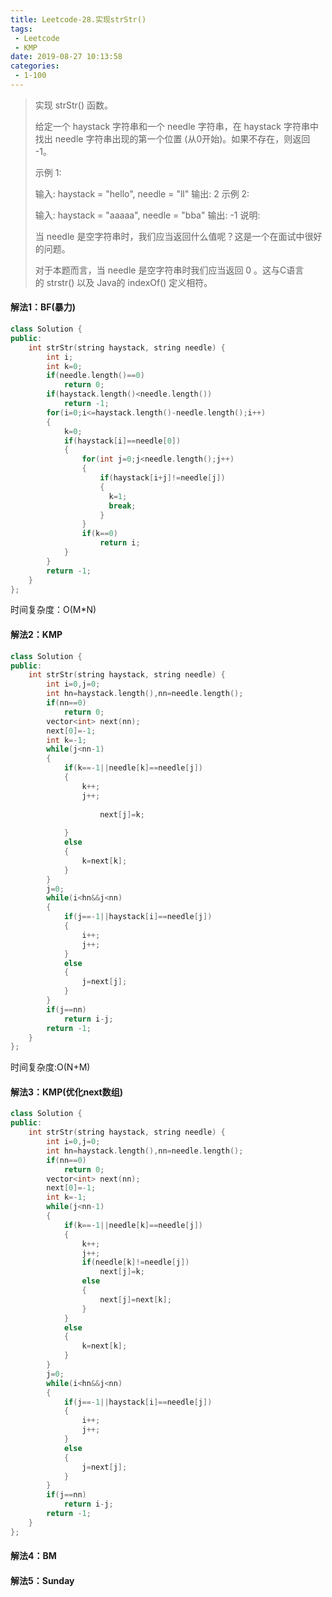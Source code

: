 ```yaml
---
title: Leetcode-28.实现strStr()
tags:
 - Leetcode
 - KMP
date: 2019-08-27 10:13:58
categories:
 - 1-100
---
```


> 实现 strStr() 函数。
>
> 给定一个 haystack 字符串和一个 needle 字符串，在 haystack 字符串中找出 needle 字符串出现的第一个位置 (从0开始)。如果不存在，则返回  -1。
>
> 示例 1:
>
> 输入: haystack = "hello", needle = "ll"
> 输出: 2
> 示例 2:
>
> 输入: haystack = "aaaaa", needle = "bba"
> 输出: -1
> 说明:
>
> 当 needle 是空字符串时，我们应当返回什么值呢？这是一个在面试中很好的问题。
>
> 对于本题而言，当 needle 是空字符串时我们应当返回 0 。这与C语言的 strstr() 以及 Java的 indexOf() 定义相符。
>

<!--more-->

#### 解法1：BF(暴力)

```c++
class Solution {
public:
    int strStr(string haystack, string needle) {
        int i;
        int k=0;
        if(needle.length()==0)
            return 0;
        if(haystack.length()<needle.length())
            return -1;
        for(i=0;i<=haystack.length()-needle.length();i++)
        {
            k=0;
            if(haystack[i]==needle[0])
            {
                for(int j=0;j<needle.length();j++)
                {
                    if(haystack[i+j]!=needle[j])
                    {    
                      k=1;
                      break;
                    }
                }
                if(k==0)
                    return i;
            }
        }
        return -1;
    }
};
```

时间复杂度：O(M*N)

#### 解法2：KMP

```c++
class Solution {
public:
    int strStr(string haystack, string needle) {
        int i=0,j=0;
        int hn=haystack.length(),nn=needle.length();
        if(nn==0)
            return 0;
        vector<int> next(nn);
        next[0]=-1;
        int k=-1;
        while(j<nn-1)
        {
            if(k==-1||needle[k]==needle[j])
            {
                k++;
                j++;
                
                    next[j]=k;
                
            }
            else
            {
                k=next[k];
            }
        }
        j=0;
        while(i<hn&&j<nn)
        {
            if(j==-1||haystack[i]==needle[j])
            {
                i++;
                j++;
            }
            else
            {
                j=next[j];
            }
        }
        if(j==nn)
            return i-j;
        return -1;
    }
};
```

时间复杂度:O(N+M)

#### 解法3：KMP(优化next数组)

```c++
class Solution {
public:
    int strStr(string haystack, string needle) {
        int i=0,j=0;
        int hn=haystack.length(),nn=needle.length();
        if(nn==0)
            return 0;
        vector<int> next(nn);
        next[0]=-1;
        int k=-1;
        while(j<nn-1)
        {
            if(k==-1||needle[k]==needle[j])
            {
                k++;
                j++;
                if(needle[k]!=needle[j])
                    next[j]=k;
                else
                {
                    next[j]=next[k];
                }                
            }
            else
            {
                k=next[k];
            }
        }
        j=0;
        while(i<hn&&j<nn)
        {
            if(j==-1||haystack[i]==needle[j])
            {
                i++;
                j++;
            }
            else
            {
                j=next[j];
            }
        }
        if(j==nn)
            return i-j;
        return -1;
    }
};
```

#### 解法4：BM

#### 解法5：Sunday